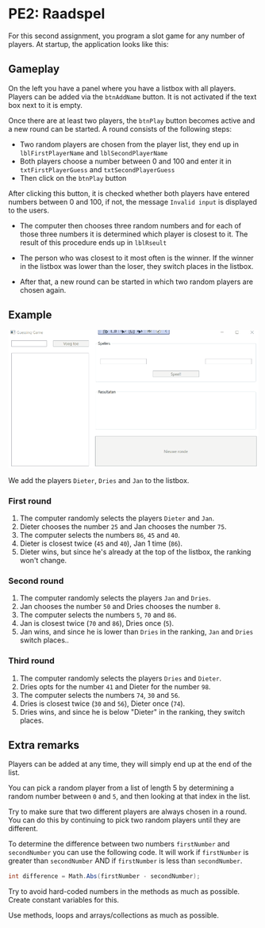 # PE2: Raadspel

For this second assignment, you program a slot game for any number of players. At startup, the application looks like this:


## Gameplay

On the left you have a panel where you have a listbox with all players. Players can be added via the `btnAddName` button. It is not activated if the text box next to it is empty.

Once there are at least two players, the `btnPlay` button becomes active and a new round can be started. A round consists of the following steps:

- Two random players are chosen from the player list, they end up in `lblFirstPlayerName` and `lblSecondPlayerName`
- Both players choose a number between 0 and 100 and enter it in `txtFirstPlayerGuess` and `txtSecondPlayerGuess`
- Then click on the `btnPlay` button

After clicking this button, it is checked whether both players have entered numbers between 0 and 100, if not, the message `Invalid input` is displayed to the users.

- The computer then chooses three random numbers and for each of those three numbers it is determined which player is closest to it. The result of this procedure ends up in `lblRseult`

- The person who was closest to it most often is the winner. If the winner in the listbox was lower than the loser, they switch places in the listbox.
- After that, a new round can be started in which two random players are chosen again.

## Example

![demo](images/demo.gif)

We add the players `Dieter`, `Dries` and `Jan` to the listbox.

### First round

1. The computer randomly selects the players `Dieter` and `Jan`.
2. Dieter chooses the number `25` and Jan chooses the number `75`.
3. The computer selects the numbers `86`, `45` and `40`.
4. Dieter is closest twice (`45` and `40`), Jan 1 time (`86`).
5. Dieter wins, but since he's already at the top of the listbox, the ranking won't change.

### Second round

1. The computer randomly selects the players `Jan` and `Dries`.
2. Jan chooses the number `50` and Dries chooses the number `8`.
3. The computer selects the numbers `5`, `70` and `86`.
4. Jan is closest twice (`70` and `86`), Dries once (`5`).
5. Jan wins, and since he is lower than `Dries` in the ranking, `Jan` and `Dries` switch places..

### Third round

1. The computer randomly selects the players `Dries` and `Dieter`.
2. Dries opts for the number `41` and Dieter for the number `98`.
3. The computer selects the numbers `74`, `30` and `56`.
4. Dries is closest twice (`30` and `56`), Dieter once (`74`).
5. Dries wins, and since he is below "Dieter" in the ranking, they switch places.

## Extra remarks

Players can be added at any time, they will simply end up at the end of the list.

You can pick a random player from a list of length 5 by determining a random number between `0` and `5`, and then looking at that index in the list.

Try to make sure that two different players are always chosen in a round. You can do this by continuing to pick two random players until they are different.

To determine the difference between two numbers `firstNumber` and `secondNumber` you can use the following code. It will work if `firstNumber` is greater than `secondNumber` AND if `firstNumber` is less than `secondNumber`.

```csharp
int difference = Math.Abs(firstNumber - secondNumber);
```

Try to avoid hard-coded numbers in the methods as much as possible. Create constant variables for this.

Use methods, loops and arrays/collections as much as possible.
